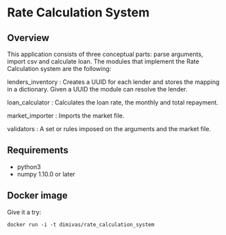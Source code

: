 # Rate Calculation System

## Overview
This application consists of three conceptual parts: parse arguments, import csv and calculate loan. The modules that implement the Rate Calculation system are the following:

lenders_inventory : Creates a UUID for each lender and stores the mapping in a dictionary. Given a UUID the module can resolve the lender.  

loan_calculator : Calculates the loan rate, the monthly  and total repayment.

market_importer : Imports the market file.

validators : A set or rules imposed on the arguments and the market file. 

## Requirements
- python3
- numpy 1.10.0 or later

## Docker image

Give it a try:
```
docker run -i -t dimivas/rate_calculation_system
```
